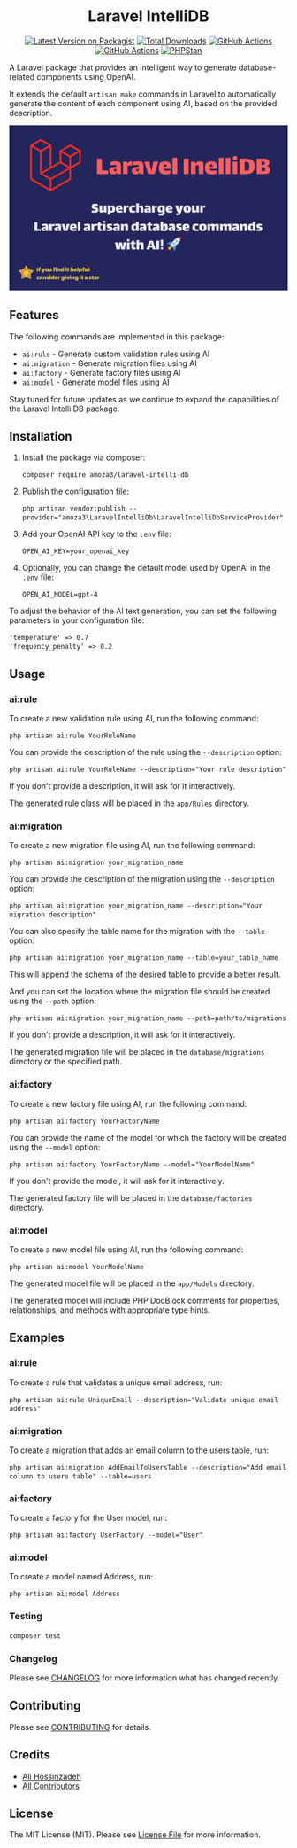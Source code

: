 <div align="center">

# Laravel IntelliDB

[![Latest Version on Packagist](https://img.shields.io/packagist/v/amoza3/laravel-intelli-db.svg?style=flat-square)](https://packagist.org/packages/amoza3/laravel-intelli-db)
[![Total Downloads](https://img.shields.io/packagist/dt/amoza3/laravel-intelli-db.svg?style=flat-square)](https://packagist.org/packages/amoza3/laravel-intelli-db)
[![GitHub Actions](https://img.shields.io/github/actions/workflow/status/amoza31992/laravel-intelli-db/tests.yml?branch=main&label=tests)](https://github.com/amoza31992/laravel-intelli-db/actions/workflows/tests.yml)
[![GitHub Actions](https://img.shields.io/github/actions/workflow/status/amoza31992/laravel-intelli-db/static-analysis.yml?branch=main&label=static-analysis)](https://github.com/amoza31992/laravel-intelli-db/actions/workflows/static-analysis.yml)
[![PHPStan](https://img.shields.io/badge/PHPStan-level%208-brightgreen.svg?style=flat)](https://phpstan.org/)

</div>

A Laravel package that provides an intelligent way to generate database-related components using OpenAI.

It extends the default `artisan make` commands in Laravel to automatically generate the content of each component using AI, based on the provided description.

![Header Image](./assets/header.png)

## Features

The following commands are implemented in this package:

- `ai:rule` - Generate custom validation rules using AI
- `ai:migration` - Generate migration files using AI
- `ai:factory` - Generate factory files using AI
- `ai:model` - Generate model files using AI

Stay tuned for future updates as we continue to expand the capabilities of the Laravel Intelli DB package.

## Installation

1. Install the package via composer:
    ```
    composer require amoza3/laravel-intelli-db
    ```

2. Publish the configuration file:
    ```
    php artisan vendor:publish --provider="amoza3\LaravelIntelliDb\LaravelIntelliDbServiceProvider"
    ```

3. Add your OpenAI API key to the `.env` file:
    ```
    OPEN_AI_KEY=your_openai_key
    ```

4. Optionally, you can change the default model used by OpenAI in the `.env` file:
    ```
   OPEN_AI_MODEL=gpt-4
    ```

To adjust the behavior of the AI text generation, you can set the following parameters in your configuration file:
```
'temperature' => 0.7
'frequency_penalty' => 0.2
```


## Usage

### ai:rule

To create a new validation rule using AI, run the following command:

```
php artisan ai:rule YourRuleName
```

You can provide the description of the rule using the `--description` option:

```
php artisan ai:rule YourRuleName --description="Your rule description"
```

If you don't provide a description, it will ask for it interactively.

The generated rule class will be placed in the `app/Rules` directory.

### ai:migration

To create a new migration file using AI, run the following command:

```
php artisan ai:migration your_migration_name
```

You can provide the description of the migration using the `--description` option:

```
php artisan ai:migration your_migration_name --description="Your migration description"
```

You can also specify the table name for the migration with the `--table` option:

```
php artisan ai:migration your_migration_name --table=your_table_name
```

This will append the schema of the desired table to provide a better result.

And you can set the location where the migration file should be created using the `--path` option:

```
php artisan ai:migration your_migration_name --path=path/to/migrations
```

If you don't provide a description, it will ask for it interactively.

The generated migration file will be placed in the `database/migrations` directory or the specified path.

### ai:factory

To create a new factory file using AI, run the following command:

```
php artisan ai:factory YourFactoryName
```

You can provide the name of the model for which the factory will be created using the `--model` option:

```
php artisan ai:factory YourFactoryName --model="YourModelName"
```

If you don't provide the model, it will ask for it interactively.

The generated factory file will be placed in the `database/factories` directory.

### ai:model

To create a new model file using AI, run the following command:

```
php artisan ai:model YourModelName
```

The generated model file will be placed in the `app/Models` directory.

The generated model will include PHP DocBlock comments for properties, relationships, and methods with appropriate type hints.

## Examples

### ai:rule

To create a rule that validates a unique email address, run:

```
php artisan ai:rule UniqueEmail --description="Validate unique email address"
```

### ai:migration

To create a migration that adds an email column to the users table, run:

```
php artisan ai:migration AddEmailToUsersTable --description="Add email column to users table" --table=users
```

### ai:factory

To create a factory for the User model, run:

```
php artisan ai:factory UserFactory --model="User"
```

### ai:model

To create a model named Address, run:

```
php artisan ai:model Address
```

### Testing

```bash
composer test
```

### Changelog

Please see [CHANGELOG](CHANGELOG.md) for more information what has changed recently.

## Contributing

Please see [CONTRIBUTING](CONTRIBUTING.md) for details.

## Credits

- [Ali Hossinzadeh](https://github.com/amoza3)
- [All Contributors](../../contributors)

## License

The MIT License (MIT). Please see [License File](LICENSE.md) for more information.
